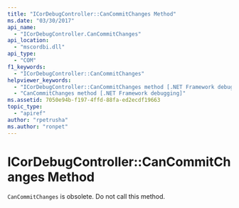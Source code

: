 ```yaml
---
title: "ICorDebugController::CanCommitChanges Method"
ms.date: "03/30/2017"
api_name:
  - "ICorDebugController.CanCommitChanges"
api_location:
  - "mscordbi.dll"
api_type:
  - "COM"
f1_keywords:
  - "ICorDebugController::CanCommitChanges"
helpviewer_keywords:
  - "ICorDebugController::CanCommitChanges method [.NET Framework debugging]"
  - "CanCommitChanges method [.NET Framework debugging]"
ms.assetid: 7050e94b-f197-4ffd-88fa-ed2ecdf19663
topic_type:
  - "apiref"
author: "rpetrusha"
ms.author: "ronpet"
---
```

# ICorDebugController::CanCommitChanges Method

`CanCommitChanges` is obsolete. Do not call this method.
